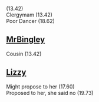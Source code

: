 (13.42)  
Clergymam (13.42)  
Poor Dancer (18.62)

[MrBingley](MrBingley.md)
-
Cousin (13.42)

[Lizzy](Lizzy.md)
-
Might propose to her (17.60)  
Proposed to her, she said no (19.73)